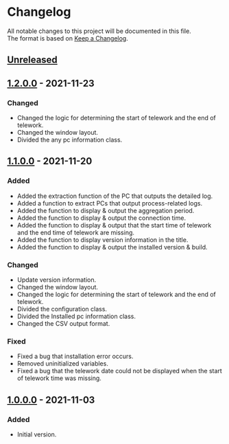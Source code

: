 # Changelog

All notable changes to this project will be documented in this file.  
The format is based on [Keep a Changelog](https://keepachangelog.com/en/1.0.0/).

## [Unreleased]

## [1.2.0.0] - 2021-11-23

### Changed

- Changed the logic for determining the start of telework and the end of telework.
- Changed the window layout.
- Divided the any pc information class.

## [1.1.0.0] - 2021-11-20

### Added

- Added the extraction function of the PC that outputs the detailed log.
- Added a function to extract PCs that output process-related logs.
- Added the function to display & output the aggregation period.
- Added the function to display & output the connection time.
- Added the function to display & output that the start time of telework and the end time of telework are missing.
- Added the function to display version information in the title.
- Added the function to display & output the installed version & build.

### Changed

- Update version information.
- Changed the window layout.
- Changed the logic for determining the start of telework and the end of telework.
- Divided the configuration class.
- Divided the Installed pc information class.
- Changed the CSV output format.

### Fixed

- Fixed a bug that installation error occurs.
- Removed uninitialized variables.
- Fixed a bug that the telework date could not be displayed when the start of telework time was missing.

## [1.0.0.0] - 2021-11-03

### Added

- Initial version.

[Unreleased]: https://github.com/overdrive1708/ThinTeleworkLogAnalyzer
[1.2.0.0]: https://github.com/overdrive1708/ThinTeleworkLogAnalyzer/releases/tag/Ver.1.2.0.0
[1.1.0.0]: https://github.com/overdrive1708/ThinTeleworkLogAnalyzer/releases/tag/Ver.1.1.0.0
[1.0.0.0]: https://github.com/overdrive1708/ThinTeleworkLogAnalyzer/releases/tag/Ver.1.0.0.0
